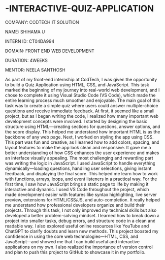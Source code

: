 # -INTERACTIVE-QUIZ-APPLICATION

COMPANY: CODTECH IT SOLUTION

NAME: SHIHAMA U

INTERN ID: CT04DA994

DOMAIN: FRONT END WEB DEVELOPMENT

DURATION: 4WEEKS

MENTOR: NEELA SANTHOSH

As part of my front-end internship at CodTech, I was given the opportunity to build a Quiz Application using HTML, CSS, and JavaScript. This task marked the beginning of my journey into real-world web development, and I chose to complete it using Visual Studio Code (VS Code), which made the entire learning process much smoother and enjoyable.
The main goal of this task was to create a simple quiz where users could answer multiple-choice questions and receive immediate feedback. At first, it seemed like a small project, but as I began writing the code, I realized how many important web development concepts were involved. I started by designing the basic structure using HTML—creating sections for questions, answer options, and the score display. This helped me understand how important HTML is as the backbone of any web page.
Next, I worked on styling the app using CSS. This part was fun and creative, as I learned how to add colors, spacing, and layout features to make the app look clean and responsive. It gave me a better understanding of how CSS enhances the user experience and makes an interface visually appealing.
The most challenging and rewarding part was writing the logic in JavaScript. I used JavaScript to handle everything dynamically—loading questions, handling user selections, giving instant feedback, and displaying the final score. This helped me learn how to work with functions, arrays, loops, and event listeners in a practical way. For the first time, I saw how JavaScript brings a static page to life by making it interactive and dynamic.
I used VS Code throughout the project, which made development easier with features like syntax highlighting, live server preview, extensions for HTML/CSS/JS, and auto-completion. It really helped me understand how professional developers organize and build their projects.
Through this task, I not only improved my technical skills but also developed a better problem-solving mindset. I learned how to break down a project into smaller tasks, debug errors, and structure code in a clean and readable way. I also explored useful online resources like YouTube and ChatGPT to clarify doubts and learn new methods.
This project boosted my confidence in using the core web technologies—HTML, CSS, and JavaScript—and showed me that I can build useful and interactive applications on my own. I also realized the importance of version control and plan to push this project to GitHub to showcase it in my portfolio.








